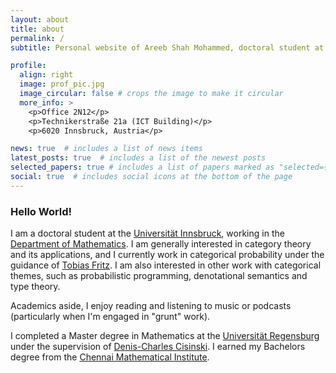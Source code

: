 ```yaml
---
layout: about
title: about
permalink: /
subtitle: Personal website of Areeb Shah Mohammed, doctoral student at the <a href='https://www.uibk.ac.at/mathematik/personal/areeb/'>Universität Innsbruck</a>

profile:
  align: right
  image: prof_pic.jpg
  image_circular: false # crops the image to make it circular
  more_info: >
    <p>Office 2N12</p>
    <p>Technikerstraße 21a (ICT Building)</p>
    <p>6020 Innsbruck, Austria</p>

news: true  # includes a list of news items
latest_posts: true  # includes a list of the newest posts
selected_papers: true # includes a list of papers marked as "selected={true}"
social: true  # includes social icons at the bottom of the page
---
```


### Hello World!

I am a doctoral student at the [Universität Innsbruck](https://www.uibk.ac.at/en/), working in the [Department of Mathematics](https://www.uibk.ac.at/mathematik/index.html.en).
I am generally interested in category theory and its applications, and I currently work in categorical probability under the guidance of [Tobias Fritz](http://tobiasfritz.science/).
I am also interested in other work with categorical themes, such as probabilistic programming, denotational semantics and type theory.

Academics aside, I enjoy reading and listening to music or podcasts (particularly when I'm engaged in "grunt" work).

I completed a Master degree in Mathematics at the [Universität Regensburg](http://tobiasfritz.science/) under the supervision of [Denis-Charles Cisinski](https://cisinski.app.uni-regensburg.de/).
I earned my Bachelors degree from the [Chennai Mathematical Institute](https://www.cmi.ac.in/).

